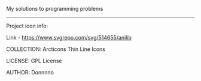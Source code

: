 My solutions to programming problems

---

Project icon info:

Link - https://www.svgrepo.com/svg/514655/anilib

COLLECTION: Arcticons Thin Line Icons

LICENSE: GPL License

AUTHOR: Donnnno